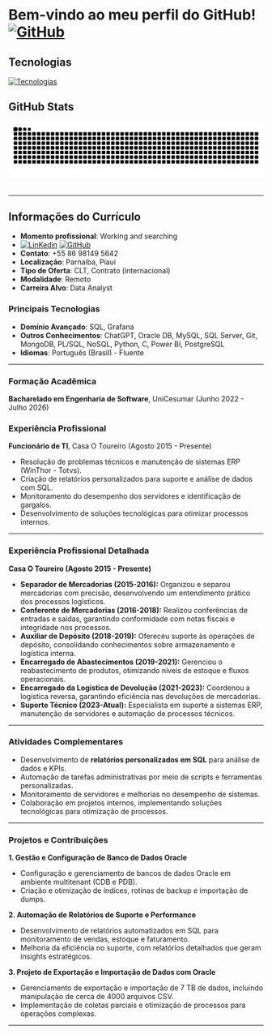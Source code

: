 # Bem-vindo ao meu perfil do GitHub! [![GitHub](https://skillicons.dev/icons?i=github)](https://github.com/matheusphb)

## Tecnologias

[![Tecnologias](https://skillicons.dev/icons?i=aws,gcp,grafana,mysql,python,git,github,mongodb,c,dotnet,docker,eclipse,js,postgres,ai,java,linux)](https://skillicons.dev)

## GitHub Stats

<picture>
  <source media="(perferc-color-scheme: dark)" srcset="https://raw.githubusercontent.com/matheusphb/matheusphb/output/github-contribution-grid-snake-dark.svg">
  <source media="(perferc-color-scheme: light)" srcset="https://raw.githubusercontent.com/matheusphb/matheusphb/output/github-contribution-grid-snake.svg">
  <img alt="github contribution grid snake animation" src="https://raw.githubusercontent.com/matheusphb/matheusphb/output/github-contribution-grid-snake-dark.svg">
</picture>
<br><br>


---

## Informações do Currículo

- **Momento profissional**: Working and searching
- [![LinKedin](https://skillicons.dev/icons?i=linkedin)](https://www.linkedin.com/in/matheus-costa-05093b254) [![GitHub](https://skillicons.dev/icons?i=github)](https://github.com/matheusphb)
- **Contato**: +55 86 98149 5642
- **Localização**: Parnaíba, Piauí
- **Tipo de Oferta**: CLT, Contrato (internacional)
- **Modalidade**: Remoto
- **Carreira Alvo**: Data Analyst

### Principais Tecnologias
- **Domínio Avançado**: SQL, Grafana
- **Outros Conhecimentos**: ChatGPT, Oracle DB, MySQL, SQL Server, Git, MongoDB, PL/SQL, NoSQL, Python, C, Power BI, PostgreSQL
- **Idiomas**: Português (Brasil) - Fluente

---

### **Formação Acadêmica**  
**Bacharelado em Engenharia de Software**, UniCesumar (Junho 2022 - Julho 2026)  

### **Experiência Profissional**  
**Funcionário de TI**, Casa O Toureiro (Agosto 2015 - Presente)  
- Resolução de problemas técnicos e manutenção de sistemas ERP (WinThor - Totvs).  
- Criação de relatórios personalizados para suporte e análise de dados com SQL.  
- Monitoramento do desempenho dos servidores e identificação de gargalos.  
- Desenvolvimento de soluções tecnológicas para otimizar processos internos.  

---

### **Experiência Profissional Detalhada**  
**Casa O Toureiro (Agosto 2015 - Presente)**  
- **Separador de Mercadorias (2015-2016):** Organizou e separou mercadorias com precisão, desenvolvendo um entendimento prático dos processos logísticos.  
- **Conferente de Mercadorias (2016-2018):** Realizou conferências de entradas e saídas, garantindo conformidade com notas fiscais e integridade nos processos.  
- **Auxiliar de Depósito (2018-2019):** Ofereceu suporte às operações de depósito, consolidando conhecimentos sobre armazenamento e logística interna.  
- **Encarregado de Abastecimentos (2019-2021):** Gerenciou o reabastecimento de produtos, otimizando níveis de estoque e fluxos operacionais.  
- **Encarregado da Logística de Devolução (2021-2023):** Coordenou a logística reversa, garantindo eficiência nas devoluções de mercadorias.  
- **Suporte Técnico (2023-Atual):** Especialista em suporte a sistemas ERP, manutenção de servidores e automação de processos técnicos.  

---

### **Atividades Complementares**  
- Desenvolvimento de **relatórios personalizados em SQL** para análise de dados e KPIs.  
- Automação de tarefas administrativas por meio de scripts e ferramentas personalizadas.  
- Monitoramento de servidores e melhorias no desempenho de sistemas.  
- Colaboração em projetos internos, implementando soluções tecnológicas para otimização de processos.  

---

### **Projetos e Contribuições**  
**1. Gestão e Configuração de Banco de Dados Oracle**  
- Configuração e gerenciamento de bancos de dados Oracle em ambiente multitenant (CDB e PDB).  
- Criação e otimização de índices, rotinas de backup e importação de dumps.  

**2. Automação de Relatórios de Suporte e Performance**  
- Desenvolvimento de relatórios automatizados em SQL para monitoramento de vendas, estoque e faturamento.  
- Melhoria da eficiência no suporte, com relatórios detalhados que geram insights estratégicos.  

**3. Projeto de Exportação e Importação de Dados com Oracle**  
- Gerenciamento de exportação e importação de 7 TB de dados, incluindo manipulação de cerca de 4000 arquivos CSV.  
- Implementação de coletas parciais e otimização de processos para operações complexas.  

---
